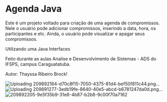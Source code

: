 # Agenda Java

Este é um projeto voltado para criação de uma agenda de compromissos. Nele o usuário pode adicionar compromissos, inserindo a data, hora, os participantes e etc. Ainda, o usuário pode visualizar e apagar seus compromissos.

Utilizando uma Java Interfaces

Feito durante as aulas
Analise e Desenvolvimento de Sistemas - ADS do IFSPS, campus Caraguatatuba.

Autor: Thayssa Ribeiro Brock!

![Uploading 209892164-d70c8f15-7050-4375-81d4-bef50f811c44.png…]()
![Uploading 209891277-3edb19fe-8640-40e5-abcd-b6781247da0d.png…]()
![209892205-9e5f35b9-31e8-4b87-b2b8-9c00f70a7162](https://github.com/ThayssaBrock/Agenda-Java/assets/88042388/f0fa7e78-dbe4-4fc3-8ad0-93eb83ced016)

